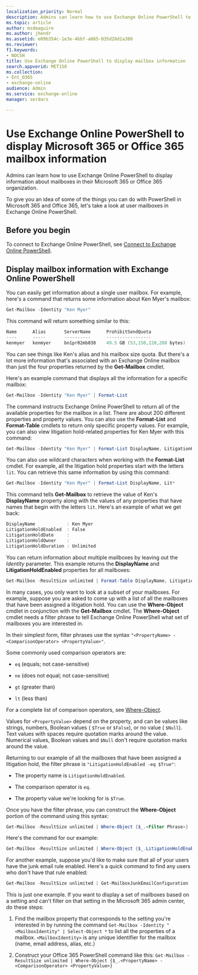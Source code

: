 ```yaml
---
localization_priority: Normal
description: Admins can learn how to use Exchange Online PowerShell to display information about mailboxes in their Microsoft 365 or Office 365 organization.
ms.topic: article
author: msdmaguire
ms.author: jhendr
ms.assetid: e09b354c-1e3e-4bbf-a865-035d28d1a388
ms.reviewer: 
f1.keywords:
- NOCSH
title: Use Exchange Online PowerShell to display mailbox information
search.appverid: MET150
ms.collection:
- Ent_O365
- exchange-online
audience: Admin
ms.service: exchange-online
manager: serdars

---
```


# Use Exchange Online PowerShell to display Microsoft 365 or Office 365 mailbox information

Admins can learn how to use Exchange Online PowerShell to display information about mailboxes in their Microsoft 365 or Office 365 organization.

To give you an idea of some of the things you can do with PowerShell in Microsoft 365 and Office 365, let's take a look at user mailboxes in Exchange Online PowerShell.

## Before you begin

To connect to Exchange Online PowerShell, see [Connect to Exchange Online PowerShell](/powershell/exchange/connect-to-exchange-online-powershell).

## Display mailbox information with Exchange Online PowerShell

You can easily get information about a single user mailbox. For example, here's a command that returns some information about Ken Myer's mailbox:

```PowerShell
Get-Mailbox -Identity "Ken Myer"
```

This command will return something similar to this:

```PowerShell
Name      Alias       ServerName      ProhibitSendQuota
----      -----       ----------      -----------------
kenmyer   kenmyer     bn1pr02mb038    49.5 GB (53,150,220,288 bytes)
```

You can see things like Ken's alias and his mailbox size quota. But there's a lot more information that's associated with an Exchange Online mailbox than just the four properties returned by the **Get-Mailbox** cmdlet.

Here's an example command that displays all the information for a specific mailbox:

```PowerShell
Get-Mailbox -Identity "Ken Myer" | Format-List
```

The command instructs Exchange Online PowerShell to return all of the available properties for the mailbox in a list. There are about 200 different properties and property values. You can also use the **Format-List** and **Format-Table** cmdlets to return only specific property values. For example, you can also view litigation hold-related properties for Ken Myer with this command:

```PowerShell
Get-Mailbox -Identity "Ken Myer" | Format-List DisplayName, LitigationHoldEnabled, LitigationHoldDate, LitigationHoldOwner, LitigationHoldDuration
```

You can also use wildcard characters when working with the **Format-List** cmdlet. For example, all the litigation hold properties start with the letters `lit`. You can retrieve this same information by using this command:

```PowerShell
Get-Mailbox -Identity "Ken Myer" | Format-List DisplayName, Lit*
```

This command tells **Get-Mailbox** to retrieve the value of Ken's **DisplayName** property along with the values of any properties that have names that begin with the letters `lit`. Here's an example of what we get back:

```PowerShell
DisplayName            : Ken Myer
LitigationHoldEnabled  : False
LitigationHoldDate     :
LitigationHoldOwner    :
LitigationHoldDuration : Unlimited
```

You can return information about multiple mailboxes by leaving out the _Identity_ parameter. This example returns the **DisplayName** and **LitigationHoldEnabled** properties for all mailboxes:

```PowerShell
Get-Mailbox -ResultSize unlimited | Format-Table DisplayName, LitigationHoldEnabled -Auto
```

In many cases, you only want to look at a subset of your mailboxes. For example, suppose you are asked to come up with a list of all the mailboxes that have been assigned a litigation hold. You can use the **Where-Object** cmdlet in conjunction with the **Get-Mailbox** cmdlet. The **Where-Object** cmdlet needs a filter phrase to tell Exchange Online PowerShell what set of mailboxes you are interested in.

In their simplest form, filter phrases use the syntax `"<PropertyName> -<ComparisonOperator> <PropertyValue>"`.

Some commonly used comparison operators are:

- `eq` (equals; not case-sensitive)

- `ne` (does not equal; not case-sensitive)

- `gt` (greater than)

- `lt` (less than)

For a complete list of comparison operators, see [Where-Object](/powershell/module/microsoft.powershell.core/where-object).

Values for `<PropertyValue>` depend on the property, and can be values like strings, numbers, Boolean values ( `$True` or `$False`), or no value ( `$Null`). Text values with spaces require quotation marks around the value. Numerical values, Boolean values and `$Null` don't require quotation marks around the value.

Returning to our example of all the mailboxes that have been assigned a litigation hold, the filter phrase is `"LitigationHoldEnabled -eq $True"`:

- The property name is `LitigationHoldEnabled`.

- The comparison operator is `eq`.

- The property value we're looking for is `$True`.

Once you have the filter phrase, you can construct the **Where-Object** portion of the command using this syntax:

```PowerShell
Get-Mailbox -ResultSize unlimited | Where-Object {$_.<Filter Phrase>}
```

Here's the command for our example:

```PowerShell
Get-Mailbox -ResultSize unlimited | Where-Object {$_.LitigationHoldEnabled -eq $True}
```

For another example, suppose you'd like to make sure that all of your users have the junk email rule enabled. Here's a quick command to find any users who don't have that rule enabled:

```PowerShell
Get-Mailbox -ResultSize unlimited | Get-MailboxJunkEmailConfiguration | Where-Object {$_.Enabled -eq $False}
```

This is just one example. If you want to display a set of mailboxes based on a setting and can't filter on that setting in the Microsoft 365 admin center, do these steps:

1. Find the mailbox property that corresponds to the setting you're interested in by running the command `Get-Mailbox -Identity "<MailboxIdentity" | Select-Object *` to list all the properties of a mailbox. `<MailboxIdentity>` is any unique identifier for the mailbox (name, email address, alias, etc.)

2. Construct your Office 365 PowerShell command like this: `Get-Mailbox -ResultSize unlimited | Where-Object {$_.<PropertyName> -<ComparisonOperator> <PropertyValue>}`